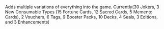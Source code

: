 Adds multiple variations of everything into the game.
Currently(30 Jokers, 3 New Consumable Types (15 Fortune Cards, 12 Sacred Cards, 5 Memento Cards), 2 Vouchers, 6 Tags, 9 Booster Packs, 10 Decks, 4 Seals, 3 Editions, and 3 Enhancements)

